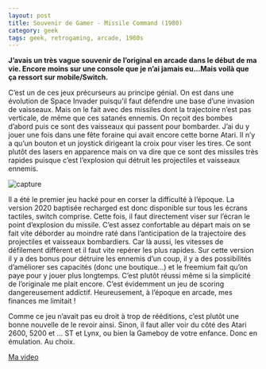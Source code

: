 ```yaml
---
layout: post
title: Souvenir de Gamer - Missile Command (1980)
category: geek
tags: geek, retrogaming, arcade, 1980s
---
```


**J’avais un très vague souvenir de l’original en arcade dans le début de ma vie. Encore moins sur une console que je n’ai jamais eu…Mais voilà que ça ressort sur mobile/Switch.**

C’est un de ces jeux précurseurs au principe génial. On est dans une évolution de Space Invader puisqu’il faut défendre une base d’une invasion de vaisseaux. Mais on le fait avec des missiles dont la trajectoire n’est pas verticale, de même que ces satanés ennemis. On reçoit des bombes d’abord puis ce sont des vaisseaux qui passent pour bombarder. J’ai du y jouer une fois dans une fête foraine qui avait encore cette borne Atari. Il n’y a qu’un bouton et un joystick dirigeant la croix pour viser les tires. Ce sont plutôt des lasers en apparence mais on va dire que ce sont des missiles très rapides puisque c’est l’explosion qui détruit les projectiles et vaisseaux ennemis.

![capture](https://filedn.eu/llqi9IBxlYouGRXYG2xlROb/img/2020/missilecommand.jpg)

Il a été le premier jeu hacké pour en corser la difficulté à l’époque. La version 2020 baptisée recharged est donc disponible sur tous les écrans tactiles, switch comprise. Cette fois, il faut directement viser sur l’écran le point d’explosion du missile. C’est assez confortable au départ mais on se fait vite déborder au moindre raté dans l’anticipation de la trajectoire des projectiles et vaisseaux bombardiers. Car là aussi, les vitesses de défilement diffèrent et il faut vite repérer les plus rapides. Sur cette version il y a des bonus pour détruire les ennemis d’un coup, il y a des possibilités d’améliorer ses capacités (donc une boutique…) et le freemium fait qu’on paye pour y jouer plus longtemps. C’est plutôt réussi même si la simplicité de l’originale me plait encore. C’est évidemment un jeu de scoring dangereusement addictif. Heureusement, à l’époque en arcade, mes finances me limitait !

Comme ce jeu n’avait pas eu droit à trop de rééditions, c’est plutôt une bonne nouvelle de le revoir ainsi. Sinon, il faut aller voir du côté des Atari 2600, 5200 et … ST et Lynx, ou bien la Gameboy de votre enfance. Donc en émulation. Au choix.

[Ma video](https://videos.pair2jeux.tube/videos/watch/c353e979-233d-44e9-8645-373d6d359f11)

